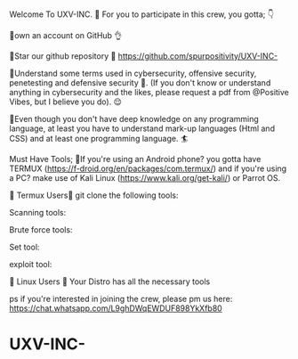 Welcome To UXV-INC. 👋
For you to participate in this crew, you gotta; 👇


📍own an account on GitHub 👌

📍Star our github repository 🌟 https://github.com/spurpositivity/UXV-INC-

📍Understand some terms used in cybersecurity, offensive security, penetesting and defensive security 🧠. (If you don't know or understand anything in cybersecurity and the likes, please request a pdf from @Positive Vibes, but I believe you do). 😌

📍Even though you don't have deep knowledge on any programming language, at least you have to understand mark-up languages (Html and CSS) and at least one programming language. 🏄

Must Have Tools;
📍If you're using an Android phone? you gotta have TERMUX (https://f-droid.org/en/packages/com.termux/) and if you're using a PC? make use of Kali Linux (https://www.kali.org/get-kali/) or Parrot OS.

💢 Termux Users💢
git clone the following tools:

Scanning tools:

Brute force tools:

Set tool:

exploit tool:

💢 Linux Users 💢
Your Distro has all the necessary tools


ps if you're interested in joining the crew, please pm us here: https://chat.whatsapp.com/L9ghDWqEWDUF898YkXfb80
# UXV-INC-
